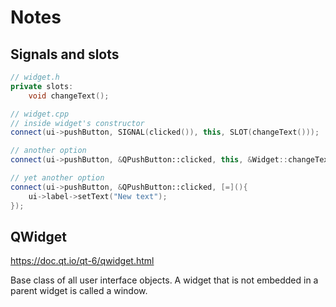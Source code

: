 # Notes

## Signals and slots

```c++
// widget.h
private slots:
    void changeText();

// widget.cpp
// inside widget's constructor
connect(ui->pushButton, SIGNAL(clicked()), this, SLOT(changeText()));

// another option
connect(ui->pushButton, &QPushButton::clicked, this, &Widget::changeText);

// yet another option
connect(ui->pushButton, &QPushButton::clicked, [=](){
    ui->label->setText("New text");
});
```

## QWidget

https://doc.qt.io/qt-6/qwidget.html

Base class of all user interface objects. A widget that is not embedded in a parent widget is called a window.


